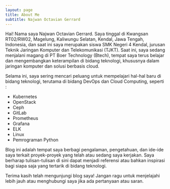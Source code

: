 ```yaml
---
layout: page
title: About Me
subtitle: Najwan Octavian Gerrard
---
```


Hai! Nama saya Najwan Octavian Gerrard. Saya tinggal di Kwangsan RT02/RW02, Magelung, Kaliwungu Selatan, Kendal, Jawa Tengah, Indonesia, dan saat ini saya merupakan siswa SMK Negeri 4 Kendal, jurusan Teknik Jaringan Komputer dan Telekomunikasi (TJKT). Saat ini, saya sedang menjalani magang di PT Boer Technology (Btech), tempat saya terus belajar dan mengembangkan keterampilan di bidang teknologi, khususnya dalam jaringan komputer dan solusi berbasis cloud.

Selama ini, saya sering mencari peluang untuk mempelajari hal-hal baru di bidang teknologi, terutama di bidang DevOps dan Cloud Computing, seperti :

- Kubernetes
- OpenStack
- Ceph
- GitLab
- Prometheus
- Grafana
- ELK
- Linux
- Pemrograman Python

Blog ini adalah tempat saya berbagi pengalaman, pengetahuan, dan ide-ide saya terkait proyek-proyek yang telah atau sedang saya kerjakan. Saya berharap tulisan-tulisan di sini dapat menjadi referensi atau bahkan inspirasi bagi siapa saja yang tertarik di bidang teknologi.

Terima kasih telah mengunjungi blog saya! Jangan ragu untuk menjelajahi lebih jauh atau menghubungi saya jika ada pertanyaan atau saran.
